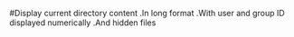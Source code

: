 #Display current directory content
.In long format
.With user and group ID displayed numerically
.And hidden files
